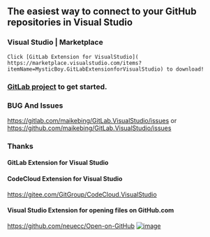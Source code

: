 ## The easiest way to connect to your GitHub repositories in Visual Studio

### Visual Studio    |   Marketplace
    
	Click [GitLab Extension for VisualStudio]( https://marketplace.visualstudio.com/items?itemName=MysticBoy.GitLabExtensionforVisualStudio) to download!
	
### [GitLab project](https://gitlab.com/pages/hugo) to get started.

### BUG And Issues
https://gitlab.com/maikebing/GitLab.VisualStudio/issues
or 
https://github.com/maikebing/GitLab.VisualStudio/issues
 
### Thanks
 
####  GitLab Extension for Visual Studio
  
####  CodeCloud Extension for  Visual Studio

https://gitee.com/GitGroup/CodeCloud.VisualStudio

#### Visual Studio Extension for opening files on GitHub.com
https://github.com/neuecc/Open-on-GitHub 
[![image](http://s07.flagcounter.com/map/7uzT/size_s/txt_000000/border_CCCCCC/pageviews_0/viewers_0/flags_0/)](http://info.flagcounter.com/7uzT)

